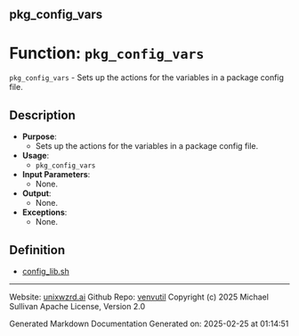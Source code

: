 ## pkg_config_vars
# Function: `pkg_config_vars`
`pkg_config_vars` - Sets up the actions for the variables in a package config file.
## Description
- **Purpose**:
  - Sets up the actions for the variables in a package config file.
- **Usage**:
  - `pkg_config_vars`
- **Input Parameters**:
  - None.
- **Output**:
  - None.
- **Exceptions**:
  - None.

## Definition 

* [config_lib.sh](../config_lib_sh.md)
---

Website: [unixwzrd.ai](https://unixwzrd.ai)
Github Repo: [venvutil](https://github.com/unixwzrd/venvutil)
Copyright (c) 2025 Michael Sullivan
Apache License, Version 2.0

Generated Markdown Documentation
Generated on: 2025-02-25 at 01:14:51
